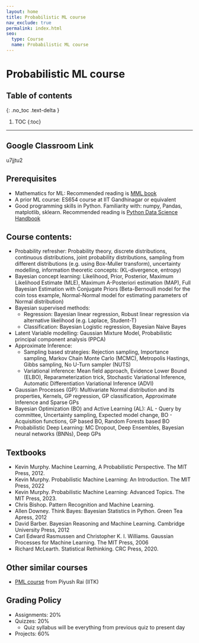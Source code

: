 ```yaml
---
layout: home
title: Probabilistic ML course 
nav_exclude: true
permalink: index.html
seo:
  type: Course
  name: Probabilistic ML course 
---
```


# Probabilistic ML course 

## Table of contents
{: .no_toc .text-delta }

1. TOC
{:toc}

---


## Google Classroom Link
u7jjtu2

## Prerequisites
- Mathematics for ML: Recommended reading is [MML book](https://mml-book.github.io)
- A prior ML course: ES654 course at IIT Gandhinagar or equivalent
- Good programming skills in Python. Familiarity with: numpy, Pandas, matplotlib, sklearn. Recommended reading is [Python Data Science Handbook](https://jakevdp.github.io/PythonDataScienceHandbook/)

## Course contents:

- Probability refresher: Probability theory, discrete distributions, continuous distributions, joint probability distributions, sampling from different distributions (e.g. using Box-Muller transform), uncertainty modelling, information theoretic concepts: (KL-divergence, entropy)
- Bayesian concept learning: Likelihood, Prior, Posterior, Maximum Likelihood Estimate (MLE), Maximum A-Posteriori estimation (MAP), Full Bayesian Estimation with Conjugate Priors (Beta-Bernoulli model for the coin toss example, Normal-Normal model for estimating parameters of Normal distribution)
- Bayesian supervised methods: 
    - Regression: Bayesian linear regression, Robust linear regression via alternative likelihood (e.g. Laplace, Student-T)
    - Classification: Bayesian Logistic regression, Bayesian Naive Bayes
- Latent Variable modelling: Gaussian Mixture Model, Probabilistic principal component analysis (PPCA)
- Approximate Inference:
    - Sampling based strategies: Rejection sampling, Importance sampling, Markov Chain Monte Carlo (MCMC), Metropolis Hastings, Gibbs sampling, No U-Turn sampler (NUTS)
    - Variational inference: Mean field approach, Evidence Lower Bound (ELBO), Reparameterization trick, Stochastic Variational Inference, Automatic Differentiation Variational Inference (ADVI)
- Gaussian Processes (GP): Multivariate Normal distribution and its properties, Kernels, GP regression, GP classification, Approximate Inference and Sparse GPs
- Bayesian Optimization (BO) and Active Learning (AL): AL - Query by committee, Uncertainty sampling, Expected model change, BO - Acquisition functions, GP based BO, Random Forests based BO
- Probabilistic Deep Learning: MC Dropout, Deep Ensembles, Bayesian neural networks (BNNs), Deep GPs

## Textbooks


- Kevin Murphy. Machine Learning, A Probabilistic Perspective. The MIT Press, 2012. 
- Kevin Murphy. Probabilistic Machine Learning: An Introduction. The MIT Press, 2022
- Kevin Murphy. Probabilistic Machine Learning: Advanced Topics. The MIT Press, 2023.
- Chris Bishop. Pattern Recognition and Machine Learning. 
- Allen Downey. Think Bayes: Bayesian Statistics in Python. Green Tea Apress, 2012
- David Barber. Bayesian Reasoning and Machine Learning. Cambridge University Press, 2012
- Carl Edward Rasmussen and Christopher K. I. Williams. Gaussian Processes for Machine Learning. The MIT Press, 2006
- Richard McLearth. Statistical Rethinking. CRC Press, 2020.


## Other similar courses
- [PML course](https://www.cse.iitk.ac.in/users/piyush/courses/pml_winter16/PML.html) from Piyush Rai (IITK)


## Grading Policy

- Assignments: 20%
- Quizzes: 20%
    - Quiz syllabus will be everything from previous quiz to present day
- Projects: 60%
